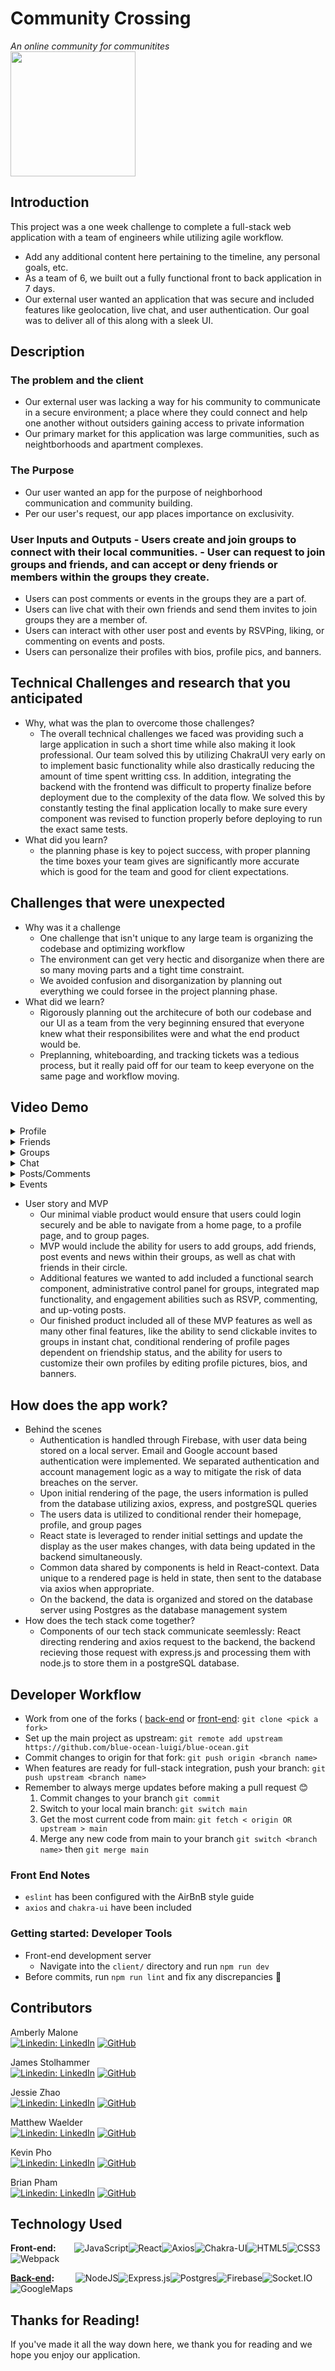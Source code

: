# Community Crossing
*An online community for communitites*\
<img src="https://raw.githubusercontent.com/blue-ocean-luigi/front-end/main/client/dist/static/logo2.png" width="200" height="200">

## Introduction

This project was a one week challenge to complete a full-stack web application with a team of engineers while utilizing agile workflow.

  * Add any additional content here pertaining to the timeline, any personal goals, etc.
  * As a team of 6, we built out a fully functional front to back application in 7 days.
  * Our external user wanted an application that was secure and included features like geolocation, live chat, and user authentication. Our goal was to deliver all of this along with a sleek UI.

## Description

### The problem and the client
  - Our external user was lacking a way for his community to communicate in a secure environment; a place where they could connect and help one another without outsiders gaining access to private information
  - Our primary market for this application was large communities, such as neightborhoods and apartment complexes.
### The Purpose
  - Our user wanted an app for the purpose of neighborhood communication and community building.
  - Per our user's request, our app places importance on exclusivity.
### User Inputs and Outputs - Users create and join groups to connect with their local communities.  - User can request to join groups and friends, and can accept or deny friends or members within the groups they create.
  - Users can post comments or events in the groups they are a part of.
  - Users can live chat with their own friends and send them invites to join groups they are a member of.
  - Users can interact with other user post and events by RSVPing, liking, or commenting on events and posts.
  - Users can personalize their profiles with bios, profile pics, and banners.

## Technical Challenges and research that you anticipated

  * Why, what was the plan to overcome those challenges?
    - The overall technical challenges we faced was providing such a large application in such a short time while also making it look professional. Our team solved this by utilizing ChakraUI very early on to implement basic functionality while also drastically reducing the amount of time spent writting css. In addition, integrating the backend with the frontend was difficult to property finalize before deployment due to the complexity of the data flow. We solved this by constantly testing the final application locally to make sure every component was revised to function properly before deploying to run the exact same tests.
  * What did you learn?
    - the planning phase is key to poject success, with proper planning the time boxes your team gives are significantly more accurate which is good for the team and good for client expectations.

## Challenges that were unexpected

  * Why was it a challenge
    - One challenge that isn't unique to any large team is organizing the codebase and optimizing workflow
    - The environment can get very hectic and disorganize when there are so many moving parts and a tight time constraint.
    - We avoided confusion and disorganization by planning out everything we could forsee in the project planning phase.
  * What did we learn?
    - Rigorously planning out the architecure of both our codebase and our UI as a team from the very beginning ensured that everyone knew what their responsibilites were and what the end product would be.
    - Preplanning, whiteboarding, and tracking tickets was a tedious process, but it really paid off for our team to keep everyone on the same page and workflow moving.

## Video Demo
<details><summary>Profile</summary>

![biobannerswap](https://user-images.githubusercontent.com/107714292/194730545-0e92e99a-bde6-44d1-b39b-7cd140bc0f98.gif)

</details>
 
<details><summary>Friends</summary>
  
![acc frnd req](https://user-images.githubusercontent.com/107714292/194730796-83ed73f5-3f11-47d9-9a6f-d3a78a1fcc8e.gif)

</details>

<details><summary>Groups</summary>

![acc grp req](https://user-images.githubusercontent.com/107714292/194730569-eba4f8d3-5338-41d4-b68a-94c21d83bbfd.gif)
![joingroup](https://user-images.githubusercontent.com/107714292/194730571-945092d7-9f7e-4166-bd26-8443fdd4e862.gif)

</details>

<details><summary>Chat</summary>

![chat](https://user-images.githubusercontent.com/107714292/194730557-7d8b75f0-57ac-4dfd-b2c5-c72fd6a99b1c.gif)

</details>
 
<details><summary>Posts/Comments</summary>
  
![likepostcomment](https://user-images.githubusercontent.com/107714292/194730799-c75427b6-18a8-467f-adeb-303f445a2107.gif)

</details>

<details><summary>Events</summary>
  
![newevent](https://user-images.githubusercontent.com/107714292/194730576-8057fe30-2d4a-43a3-bea0-d7e312b19d94.gif)
![rsvptoevent](https://user-images.githubusercontent.com/107714292/194730578-f0dd9853-1111-4aa2-8317-738e58f1a38d.gif)

</details>
 
  * User story and MVP
    - Our minimal viable product would ensure that users could login securely and be able to navigate from a home page, to a profile page, and to group pages.
    - MVP would include the ability for users to add groups, add friends, post events and news within their groups, as well as chat with friends in their circle.
    - Additional features we wanted to add included a functional search component, administrative control panel for groups, integrated map functionality, and engagement abilities such as RSVP, commenting, and up-voting posts.
    - Our finished product included all of these MVP features as well as many other final features, like the ability to send clickable invites to groups in instant chat, conditional rendering of profile pages dependent on friendship status, and the ability for users to customize their own profiles by editing profile pictures, bios, and banners.

## How does the app work?

  * Behind the scenes
    - Authentication is handled through Firebase, with user data being stored on a local server. Email and Google account based authentication were implemented. We separated authentication and account management logic as a way to mitigate the risk of data breaches on the server.
    - Upon initial rendering of the page, the users information is pulled from the database utilizing axios, express, and postgreSQL queries
    - The users data is utilized to conditional render their homepage, profile, and group pages
    - React state is leveraged to render initial settings and update the display as the user makes changes, with data being updated in the backend simultaneously.
    - Common data shared by components is held in React-context. Data unique to a rendered page is held in state, then sent to the database via axios when appropriate.
    - On the backend, the data is organized and stored on the database server using Postgres as the database management system
  * How does the tech stack come together?
    - Components of our tech stack communicate seemlessly: React directing rendering and axios request to the backend, the backend recieving those request with express.js and processing them with node.js to store them in a postgreSQL database.

## Developer Workflow

  * Work from one of the forks ( [back-end](https://github.com/blue-ocean-luigi/back-end) or [front-end](https://github.com/blue-ocean-luigi/front-end): `git clone <pick a fork>`
  * Set up the main project as upstream: `git remote add upstream https://github.com/blue-ocean-luigi/blue-ocean.git`
  * Commit changes to origin for that fork: `git push origin <branch name>`
  * When features are ready for full-stack integration, push your branch: `git push upstream <branch name>`
  * Remember to always merge updates before making a pull request 😊
    1. Commit changes to your branch `git commit`
    2. Switch to your local main branch: `git switch main`
    3. Get the most current code from main: `git fetch < origin OR upstream > main`
    4. Merge any new code from main to your branch `git switch <branch name>` then `git merge main`


### Front End Notes

* `eslint` has been configured with the AirBnB style guide
* `axios` and `chakra-ui` have been included

### Getting started: Developer Tools

* Front-end development server
  - Navigate into the `client/` directory and run `npm run dev`
* Before commits, run `npm run lint` and fix any discrepancies 🙏

## Contributors

Amberly Malone\
[![Linkedin: LinkedIn](https://img.shields.io/badge/linkedin-%230077B5.svg?style=for-the-badge&logo=linkedin&logoColor=white&link=https://www.linkedin.com/in/amberly-n-malone/)](https://www.linkedin.com/in/amberly-n-malone/)
[![GitHub](https://img.shields.io/badge/github-%23121011.svg?style=for-the-badge&logo=github&logoColor=white&link=https://github.com/amberlyM)](https://github.com/amberlyM)

James Stolhammer\
[![Linkedin: LinkedIn](https://img.shields.io/badge/linkedin-%230077B5.svg?style=for-the-badge&logo=linkedin&logoColor=white&link=https://www.linkedin.com/in/james-stolhammer/)](https://www.linkedin.com/in/james-stolhammer/)
[![GitHub](https://img.shields.io/badge/github-%23121011.svg?style=for-the-badge&logo=github&logoColor=white&link=https://github.com/stolinator)](https://github.com/stolinator)

Jessie Zhao\
[![Linkedin: LinkedIn](https://img.shields.io/badge/linkedin-%230077B5.svg?style=for-the-badge&logo=linkedin&logoColor=white&link=https://www.linkedin.com/in/jessiezhao8/)](https://www.linkedin.com/in/jessiezhao8/)
[![GitHub](https://img.shields.io/badge/github-%23121011.svg?style=for-the-badge&logo=github&logoColor=white&link=https://github.com/jzthacoder)](https://github.com/jzthacoder)

Matthew Waelder\
[![Linkedin: LinkedIn](https://img.shields.io/badge/linkedin-%230077B5.svg?style=for-the-badge&logo=linkedin&logoColor=white&link=https://www.linkedin.com/in/mattwaelder/)](https://www.linkedin.com/in/mattwaelder/)
[![GitHub](https://img.shields.io/badge/github-%23121011.svg?style=for-the-badge&logo=github&logoColor=white&link=https://github.com/mattwaelder)](https://github.com/mattwaelder)

Kevin Pho\
[![Linkedin: LinkedIn](https://img.shields.io/badge/linkedin-%230077B5.svg?style=for-the-badge&logo=linkedin&logoColor=white&link=https://www.linkedin.com/in/kevinpho/)](https://www.linkedin.com/in/kevinpho/)
[![GitHub](https://img.shields.io/badge/github-%23121011.svg?style=for-the-badge&logo=github&logoColor=white&link=https://github.com/phok1012)](https://github.com/phok1012)

Brian Pham\
[![Linkedin: LinkedIn](https://img.shields.io/badge/linkedin-%230077B5.svg?style=for-the-badge&logo=linkedin&logoColor=white&link=https://www.linkedin.com/in/lbrian-phaml/)](https://www.linkedin.com/in/lbrian-phaml/)
[![GitHub](https://img.shields.io/badge/github-%23121011.svg?style=for-the-badge&logo=github&logoColor=white&link=https://github.com/brianpham97)](https://github.com/brianpham97)

## Technology Used

**Front-end:** &emsp;&nbsp;&nbsp;
![JavaScript](https://img.shields.io/badge/javascript-%23323330.svg?style=for-the-badge&logo=javascript&logoColor=%23F7DF1E)![React](https://img.shields.io/badge/react-%2320232a.svg?style=for-the-badge&logo=react&logoColor=%2361DAFB)![Axios](https://img.shields.io/badge/axios-5a29e4.svg?style=for-the-badge&logo=axios&logoColor=white)![Chakra-UI](https://img.shields.io/badge/Chakra--UI-319795?style=for-the-badge&logo=chakra-ui&logoColor=white)![HTML5](https://img.shields.io/badge/html5-%23E34F26.svg?style=for-the-badge&logo=html5&logoColor=white)![CSS3](https://img.shields.io/badge/css3-%231572B6.svg?style=for-the-badge&logo=css3&logoColor=white)![Webpack](https://img.shields.io/badge/webpack-%238DD6F9.svg?style=for-the-badge&logo=webpack&logoColor=black)

**[Back-end](https://github.com/blue-ocean-luigi/Server):** &emsp;&nbsp; &nbsp;
![NodeJS](https://img.shields.io/badge/node.js-6DA55F?style=for-the-badge&logo=node.js&logoColor=white)![Express.js](https://img.shields.io/badge/express.js-%23404d59.svg?style=for-the-badge&logo=express&logoColor=%2361DAFB)![Postgres](https://img.shields.io/badge/PostgreSQL-316192?style=for-the-badge&logo=postgresql&logoColor=white)![Firebase](https://img.shields.io/badge/firebase-ffca28?style=for-the-badge&logo=firebase&logoColor=black)![Socket.IO](https://img.shields.io/badge/Socket.io-010101?&style=for-the-badge&logo=Socket.io&logoColor=white)![GoogleMaps](https://img.shields.io/badge/Google_Cloud-4285F4?style=for-the-badge&logo=google-cloud&logoColor=white)

## Thanks for Reading!
If you've made it all the way down here, we thank you for reading and we hope you enjoy our application.
